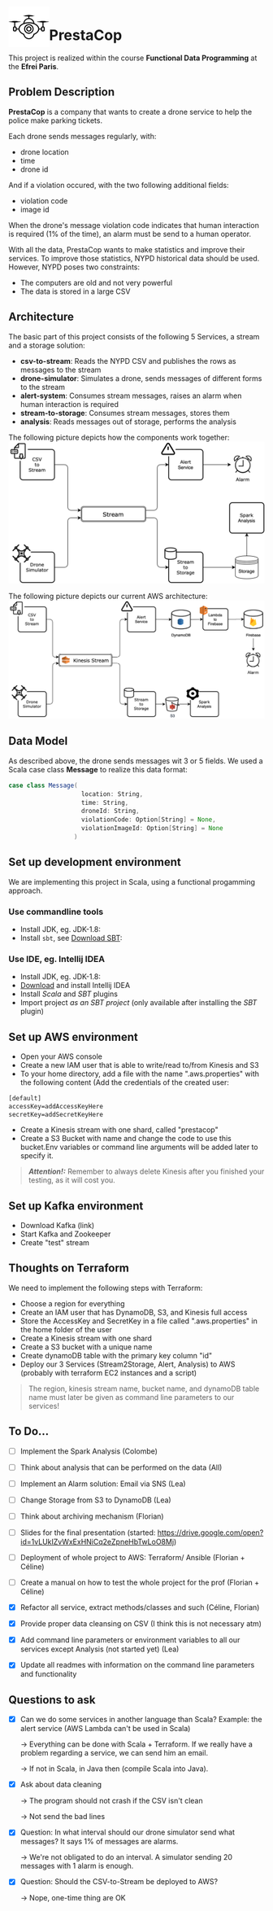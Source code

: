 <img align="left" width="80" height="80" src="/Images/lildrone.png" alt=">Drone icon">

# PrestaCop
This project is realized within the course **Functional Data Programming** at the **Efrei Paris**.

## Problem Description
**PrestaCop** is a company that wants to create a drone service to help the police make parking tickets.

Each drone sends messages regularly, with:
- drone location
- time
- drone id

And if a violation occured, with the two following additional fields:
- violation code
- image id

When the drone's message violation code indicates that human interaction is required (1% of the time), an alarm must be send to a human operator.

With all the data, PrestaCop wants to make statistics and improve their services. To improve those statistics, NYPD historical data should be used. However, NYPD poses two constraints:
- The computers are old and not very powerful
- The data is stored in a large CSV

## Architecture
The basic part of this project consists of the following 5 Services, a stream and a storage solution:
- **csv-to-stream**: Reads the NYPD CSV and publishes the rows as messages to the stream
- **drone-simulator**: Simulates a drone, sends messages of different forms to the stream
- **alert-system**: Consumes stream messages, raises an alarm when human interaction is required
- **stream-to-storage**: Consumes stream messages, stores them
- **analysis**: Reads messages out of storage, performs the analysis

The following picture depicts how the components work together:
![Architecture](/Images/Architecture_v1.png)

The following picture depicts our current AWS architecture:
![Architecture](/Images/AWS_Architecture.png)

## Data Model
As described above, the drone sends messages wit 3 or 5 fields. We used a Scala case class **Message** to realize this data format:
```scala
case class Message(
                    location: String,
                    time: String,
                    droneId: String,
                    violationCode: Option[String] = None,
                    violationImageId: Option[String] = None
                  )
```

## Set up development environment
We are implementing this project in Scala, using a functional progamming approach.

### Use commandline tools
- Install JDK, eg. JDK-1.8:
- Install `sbt`, see [Download SBT](https://www.scala-sbt.org/download.html):

### Use IDE, eg. Intellij IDEA
- Install JDK, eg. JDK-1.8:
- [Download](https://www.jetbrains.com/idea/download/) and install Intellij IDEA
- Install _Scala_ and _SBT_ plugins
- Import project _as an SBT project_ (only available after installing the _SBT_ plugin)

## Set up AWS environment
- Open your AWS console
- Create a new IAM user that is able to write/read to/from Kinesis and S3
- To your home directory, add a file with the name ".aws.properties" with the following content (Add the credentials of the created user:
```
[default]
accessKey=addAccessKeyHere
secretKey=addSecretKeyHere
```
- Create a Kinesis stream with one shard, called "prestacop"
- Create a S3 Bucket with name and change the code to use this bucket.Env variables or command line arguments will be added later to specify it.
> **_Attention!:_**  Remember to always delete Kinesis after you finished your testing, as it will cost you.

## Set up Kafka environment
- Download Kafka (link)
- Start Kafka and Zookeeper
- Create "test" stream

## Thoughts on Terraform
We need to implement the following steps with Terraform:
- Choose a region for everything
- Create an IAM user that has DynamoDB, S3, and Kinesis full access
- Store the AccessKey and SecretKey in a file called ".aws.properties" in the home folder of the user
- Create a Kinesis stream with one shard 
- Create a S3 bucket with a unique name 
- Create dynamoDB table with the primary key column "id"
- Deploy our 3 Services (Stream2Storage, Alert, Analysis) to AWS (probably with terraform EC2 instances and a script)

> The region, kinesis stream name, bucket name, and dynamoDB table name must later be given as command line parameters to our services!

## To Do...
- [ ] Implement the Spark Analysis (Colombe)
- [ ] Think about analysis that can be performed on the data (All)
- [ ] Implement an Alarm solution: Email via SNS (Lea)
- [ ] Change Storage from S3 to DynamoDB (Lea)
- [ ] Think about archiving mechanism (Florian)

- [ ] Slides for the final presentation (started: https://drive.google.com/open?id=1vLUkIZvWxExHNiCq2eZpneHbTwLoO8Mj)
- [ ] Deployment of whole project to AWS: Terraform/ Ansible (Florian + Céline)
- [ ] Create a manual on how to test the whole project for the prof (Florian + Céline)

- [x] Refactor all service, extract methods/classes and such (Céline, Florian)
- [x] Provide proper data cleansing on CSV (I think this is not necessary atm)
- [x] Add command line parameters or environment variables to all our services except Analysis (not started yet) (Lea)
- [x] Update all readmes with information on the command line parameters and functionality 

## Questions to ask
- [x] Can we do some services in another language than Scala? Example: the alert service (AWS Lambda can't be used in Scala)
  
  -> Everything can be done with Scala + Terraform. If we really have a problem regarding a service, we can send him an email.
  
  -> If not in Scala, in Java then (compile Scala into Java).
- [x] Ask about data cleaning 
  
  -> The program should not crash if the CSV isn't clean
  
  -> Not send the bad lines
- [x] Question: In what interval should our drone simulator send what messages? It says 1% of messages are alarms.

  -> We're not obligated to do an interval. A simulator sending 20 messages with 1 alarm is enough.

- [x] Question: Should the CSV-to-Stream be deployed to AWS?

  -> Nope, one-time thing are OK
